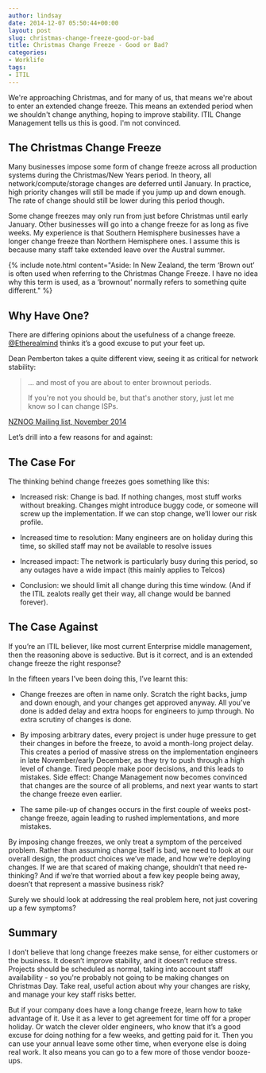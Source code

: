 ```yaml
---
author: lindsay
date: 2014-12-07 05:50:44+00:00
layout: post
slug: christmas-change-freeze-good-or-bad
title: Christmas Change Freeze - Good or Bad?
categories:
- Worklife
tags:
- ITIL
---
```


We're approaching Christmas, and for many of us, that means we're about to enter an extended change freeze. This means an extended period when we shouldn't change anything, hoping to improve stability. ITIL Change Management tells us this is good. I'm not convinced.


## The Christmas Change Freeze


Many businesses impose some form of change freeze across all production systems during the Christmas/New Years period. In theory, all network/compute/storage changes are deferred until January. In practice, high priority changes will still be made if you jump up and down enough. The rate of change should still be lower during this period though.

Some change freezes may only run from just before Christmas until early January. Other businesses will go into a change freeze for as long as five weeks. My experience is that Southern Hemisphere businesses have a longer change freeze than Northern Hemisphere ones. I assume this is because many staff take extended leave over the Austral summer.

{% include note.html content="Aside: In New Zealand, the term ‘Brown out’ is often used when referring to the Christmas Change Freeze. I have no idea why this term is used, as a ‘brownout’ normally refers to something quite different." %}


## Why Have One?


There are differing opinions about the usefulness of a change freeze. [@Etherealmind](http://etherealmind.com/) thinks it’s a good excuse to put your feet up.

Dean Pemberton takes a quite different view, seeing it as critical for network stability:

> ... and most of you are about to enter brownout periods.
> 
> If you're not you should be, but that's another story, just let me know so I can change ISPs.

[NZNOG Mailing list, November 2014](http://list.waikato.ac.nz/pipermail/nznog/2014-November/021355.html)

Let’s drill into a few reasons for and against:


## The Case For


The thinking behind change freezes goes something like this:


  * Increased risk: Change is bad. If nothing changes, most stuff works without breaking. Changes might introduce buggy code, or someone will screw up the implementation. If we can stop change, we’ll lower our risk profile.

  * Increased time to resolution: Many engineers are on holiday during this time, so skilled staff may not be available to resolve issues

  * Increased impact: The network is particularly busy during this period, so any outages have a wide impact (this mainly applies to Telcos)

  * Conclusion: we should limit all change during this time window. (And if the ITIL zealots really get their way, all change would be banned forever).


## The Case Against


If you’re an ITIL believer, like most current Enterprise middle management, then the reasoning above is seductive. But is it correct, and is an extended change freeze the right response?

In the fifteen years I’ve been doing this, I’ve learnt this:


  * Change freezes are often in name only. Scratch the right backs, jump and down enough, and your changes get approved anyway. All you’ve done is added delay and extra hoops for engineers to jump through. No extra scrutiny of changes is done.

  * By imposing arbitrary dates, every project is under huge pressure to get their changes in before the freeze, to avoid a month-long project delay. This creates a period of massive stress on the implementation engineers in late November/early December, as they try to push through a high level of change. Tired people make poor decisions, and this leads to mistakes. Side effect: Change Management now becomes convinced that changes are the source of all problems, and next year wants to start the change freeze even earlier.

  * The same pile-up of changes occurs in the first couple of weeks post-change freeze, again leading to rushed implementations, and more mistakes.


By imposing change freezes, we only treat a symptom of the perceived problem. Rather than assuming change itself is bad, we need to look at our overall design, the product choices we’ve made, and how we’re deploying changes. If we are that scared of making change, shouldn’t that need re-thinking? And if we’re that worried about a few key people being away, doesn’t that represent a massive business risk?

Surely we should look at addressing the real problem here, not just covering up a few symptoms?


## Summary


I don’t believe that long change freezes make sense, for either customers or the business. It doesn’t improve stability, and it doesn’t reduce stress. Projects should be scheduled as normal, taking into account staff availability - so you're probably not going to be making changes on Christmas Day. Take real, useful action about why your changes are risky, and manage your key staff risks better.

But if your company does have a long change freeze, learn how to take advantage of it. Use it as a lever to get agreement for time off for a proper holiday. Or watch the clever older engineers, who know that it’s a good excuse for doing nothing for a few weeks, and getting paid for it. Then you can use your annual leave some other time, when everyone else is doing real work. It also means you can go to a few more of those vendor booze-ups.
